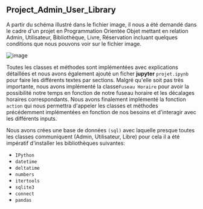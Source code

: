 ## Project_Admin_User_Library


A partir du schéma illustré dans le fichier image, il nous a été demandé dans le cadre d'un projet en Programmation Orientée Objet mettant en relation
Admin, Utilisateur, Bibliothèque, Livre, Réservation incluant quelques conditions que nous pouvons voir sur le fichier image.

![image](https://user-images.githubusercontent.com/56389559/207996173-0ce23f12-fa33-4f8e-a232-0a7075f27c74.png)


Toutes les classes et méthodes sont implémentées avec explications détaillées et nous avons également ajouté un ficher **jupyter** `projet.ipynb` pour faire les différents textes par sections. Malgré qu'elle soit pas très importante, nous avons implémenté la classe`Fuseau Horaire` pour avoir la possibilité notre temps en fonction de notre fuseau horaire et les décalages horaires correspondants. Nous avons finalement implémenté la fonction `action` qui nous permettra d'appeler les classes et méthodes précédemment implémentées en fonction de nos besoins et d'interagir avec les différents inputs.

Nous avons crées une base de données `(sql)` avec laquelle presque toutes les classes communiquent (Admin, Utilisateur, Libre) pour cela il a été impératif d'installer les bibliothèques suivantes: 
- `IPython`
- `datetime`
- `deltatime`
- `numbers`
- `itertools`
- `sqlite3`
- `connect`
- `pandas`
